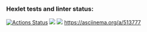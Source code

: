 ### Hexlet tests and linter status:
[![Actions Status](https://github.com/SevaErshov/python-project-lvl3/workflows/hexlet-check/badge.svg)](https://github.com/SevaErshov/python-project-lvl3/actions)
<a href="https://codeclimate.com/github/SevaErshov/python-project-lvl3/maintainability"><img src="https://api.codeclimate.com/v1/badges/f060f6c8c37f0908238d/maintainability" /></a>
<a href="https://codeclimate.com/github/SevaErshov/python-project-lvl3/test_coverage"><img src="https://api.codeclimate.com/v1/badges/f060f6c8c37f0908238d/test_coverage" /></a>
https://asciinema.org/a/513777
